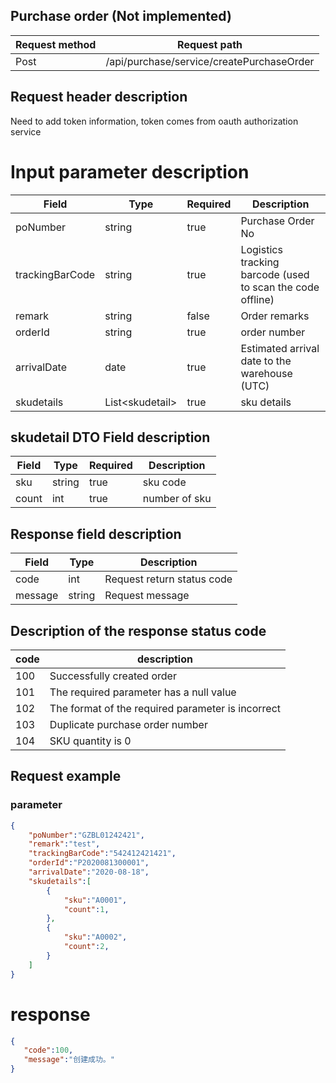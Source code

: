## Purchase order (Not implemented)
Request method | Request path
---|---
|Post | /api/purchase/service/createPurchaseOrder

## Request header description
Need to add token information, token comes from oauth authorization service

# Input parameter description
Field | Type | Required | Description
---|---|---|---
poNumber|string|true|Purchase Order No
trackingBarCode|string|true|Logistics tracking barcode (used to scan the code offline)
remark|string|false|Order remarks
orderId|string|true|order number
arrivalDate|date|true|Estimated arrival date to the warehouse (UTC)
skudetails|List&lt;skudetail&gt;|true|sku details

## skudetail DTO Field description
Field | Type | Required | Description
---|---|---|---
sku|string|true|sku code
count|int|true|number of sku



## Response field description
Field | Type | Description
---|---|---
code|int|Request return status code|
message|string|Request message|


## Description of the response status code
 code | description
---|---
100|Successfully created order
101|The required parameter has a null value
102|The format of the required parameter is incorrect
103|Duplicate purchase order number
104|SKU quantity is 0

## Request example
### parameter

```json
{
    "poNumber":"GZBL01242421",
    "remark":"test",
    "trackingBarCode":"542412421421",
    "orderId":"P2020081300001",
    "arrivalDate":"2020-08-18",
    "skudetails":[
        {
            "sku":"A0001",
            "count":1,
        },
        {
            "sku":"A0002",
            "count":2,
        }
    ]
}
```

# response
```json
{
   "code":100,
   "message":"创建成功。"
}

```



